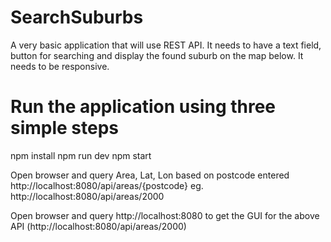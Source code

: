 # SearchSuburbs
A very basic application that will use REST API. It needs to have a text field, button for searching and display the found suburb on the map below. It needs to be responsive.

# Run the application using three simple steps
npm install
npm run dev
npm start

Open browser and query Area, Lat, Lon based on postcode entered
http://localhost:8080/api/areas/{postcode}
eg. http://localhost:8080/api/areas/2000

Open browser and query
http://localhost:8080
to get the GUI for the above API (http://localhost:8080/api/areas/2000)
